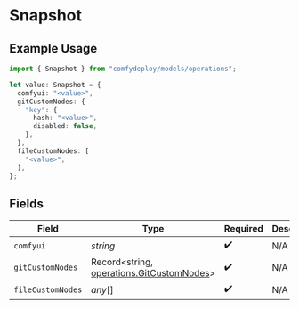 # Snapshot

## Example Usage

```typescript
import { Snapshot } from "comfydeploy/models/operations";

let value: Snapshot = {
  comfyui: "<value>",
  gitCustomNodes: {
    "key": {
      hash: "<value>",
      disabled: false,
    },
  },
  fileCustomNodes: [
    "<value>",
  ],
};
```

## Fields

| Field                                                                                  | Type                                                                                   | Required                                                                               | Description                                                                            |
| -------------------------------------------------------------------------------------- | -------------------------------------------------------------------------------------- | -------------------------------------------------------------------------------------- | -------------------------------------------------------------------------------------- |
| `comfyui`                                                                              | *string*                                                                               | :heavy_check_mark:                                                                     | N/A                                                                                    |
| `gitCustomNodes`                                                                       | Record<string, [operations.GitCustomNodes](../../models/operations/gitcustomnodes.md)> | :heavy_check_mark:                                                                     | N/A                                                                                    |
| `fileCustomNodes`                                                                      | *any*[]                                                                                | :heavy_check_mark:                                                                     | N/A                                                                                    |